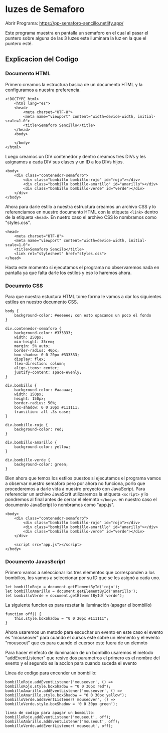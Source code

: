 # luzes de Semaforo

Abrir Programa: https://pp-semaforo-sencillo.netlify.app/

Este programa muestra en pantalla un semaforo en el cual al pasar el puntero sobre alguna de las 3 luzes este iluminara la luz en la que el puntero esté.

## Explicacion del Codigo

### Documento HTML
Primero creamos la estructura basica de un documento HTML y la configuramos a nuestra preferencia.

```
<!DOCTYPE html>
    <html lang="es">
    <head>
        <meta charset="UTF-8">
        <meta name="viewport" content="width=device-width, initial-scale=1.0">
        <title>Semaforo Sencillo</title>
    </head>
    <body>

    </body>
</html>
```

Luego creamos un DIV contenedor y dentro creamos tres DIVs y les asignamos a cada DIV sus clases y un ID a los DIVs hijos.

```
<body>
    <div class="contenedor-semaforo">
        <div class="bombillo bombillo-rojo" id="rojo"></div>
        <div class="bombillo bombillo-amarillo" id="amarillo"></div>
        <div class="bombillo bombillo-verde" id="verde"></div>
    </div>
</body>
```

Ahora para darle estilo a nuestra estructura creamos un archivo CSS y lo referenciamos en nuestro documento HTML con la etiqueta `<link>` dentro de la etiqueta `<head>`. En nuetro caso el archivo CSS lo nombramos como "styles.css".

```
<head>
    <meta charset="UTF-8">
    <meta name="viewport" content="width=device-width, initial-scale=1.0">
    <title>Semaforo Sencilo</title>
    <link rel="stylesheet" href="styles.css">
</head>
```

Hasta este momento si ejecutamos el programa no observaremos nada en pantalla ya que falta darle los estilos y eso lo haremos ahora.

### Documnto CSS

Para que nuestra estuctura HTML tome forma le vamos a dar los siguientes estilos en nuestro documento CSS.  

```
body {
    background-color: #eeeeee; con esto opacamos un poco el fondo
}
 
div.contenedor-semaforo {  
    background-color: #333333;
    width: 250px;
    min-height: 35rem;
    margin: 5% auto;
    border-radius: 40px;
    box-shadow: 0 0 20px #333333;
    display: flex;  
    flex-direction: column;  
    align-items: center;  
    justify-content: space-evenly;  
}  
  
div.bombillo {
    background-color: #aaaaaa;
    width: 150px;
    height: 150px;
    border-radius: 50%;
    box-shadow: 0 0 20px #111111;
    transition: all .3s ease;
}

div.bombillo-rojo {
    background-color: red;
}

div.bombillo-amarillo {
    background-color: yellow;
}

div.bombillo-verde {
    background-color: green;
}
```
Bien ahora que temos los estilos puestos si ejecutamos el programa vamos a observar nuestro semaforo pero por ahora no funciona, porlo que procederemos a darle vida a nuestro proyecto con JavaScript. Para referenciar un archivo JavaScrit utilizaremos la etiqueta `<script>` y lo pondremos al final antes de cerrar el elemnto `</body>`. en nuestro caso el documento JavaScript lo nombramos como "app.js".

```
<body>
    <div class="contenedor-semaforo">
        <div class="bombillo bombillo-rojo" id="rojo"></div>
        <div class="bombillo bombillo-amarillo" id="amarillo"></div>
        <div class="bombillo bombillo-verde" id="verde"></div>
    </div>

    <script src="app.js"></script>
</body>
```

### Documento JavasScript

Primero vamos a seleccionar los tres elementos que corresponden a los bombillos, los vamos a seleccionar por su ID que se les asignó a cada uno.

```
let bombilloRojo = document.getElementById('rojo');
let bombilloAmarillo = document.getElementById('amarillo');
let bombilloVerde = document.getElementById('verde');
```

La siguiente funcion es para resetar la iluminación (apagar el bombillo)

```
function off() {
    this.style.boxShadow = "0 0 20px #111111";
}
```

Ahora usaremos un metodo para escuchar un evento en este caso el evento es "mouseover" para cuando el cursos este sobre un elemento y el evento "mouseout" que es para cuando el cuersor este fuera de un elemnto 

Para hacer el efecto de iluminacion de un bombillo usaremos el metodo "addEventListener" que resive dos parametros el primero es el nombre del evento y el segundo es la accion para cuando suceda el evento

Linea de codigo para encender un bombillo:

```
bombilloRojo.addEventListener('mouseover', () => bombilloRojo.style.boxShadow = "0 0 30px red");
bombilloAmarillo.addEventListener('mouseover', () => bombilloAmarillo.style.boxShadow = "0 0 30px yellow");
bombilloVerde.addEventListener('mouseover', () => bombilloVerde.style.boxShadow = '0 0 30px green');

linea de codigo para apagar un bombillo:
bombilloRojo.addEventListener('mouseout', off);
bombilloAmarillo.addEventListener('mouseout', off);
bombilloVerde.addEventListener('mouseout', off);
```
